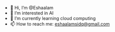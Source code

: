 - 👋 Hi, I’m @Eshaalam
- 👀 I’m interested in AI
- 🌱 I’m currently learning cloud computing
- 📫 How to reach me: eshaalamsidq@gmail.com


